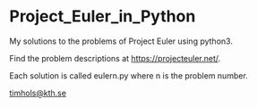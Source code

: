 # Project_Euler_in_Python
My solutions to the problems of Project Euler using python3.

Find the problem descriptions at https://projecteuler.net/.

Each solution is called eulern.py where n is the problem number.




timhols@kth.se
